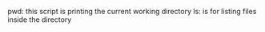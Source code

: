 pwd: this script is printing the current working directory
ls:  is for listing files inside the directory 
